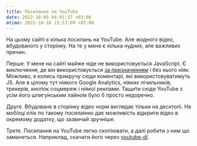 ```yaml
---
title: Посилання на YouTube
date: 2022-10-05 04:01:37 +03:00
mtime: 2022-10-16 15:53:09 +03:00
---
```


На цьому сайті є кілька посилань на YouTube. Але жодного відео, вбудованого у сторінку. На те у мене є кілька нудни́х, але важливих причин.

Перше. У мене на сайті майже ніде не використовується JavaScript. Є виключення, де він використовується [за призначенням][1] і без нього ніяк. Можливо, я колись прикручу́ сюди коментарі, які використовуватимуть JS. Але в цілому тут ніякого Google Analytics, ніяких лічильників, трекерів, кнопок соцмереж і ніякої реклами. Тащи́ти сюди YouTube з усім його шпигу́нським лайно́м було б просто недоречно.

Друге. Вбудоване в сторінку відео норм виглядає тільки на десктопі. На мобі́лці клік по такому посила́нню дає можливість відкрити відео в окремому додатку, що зазвичай зручніше.

Третє. Посилання на YouTube легко скопіювати, а далі робити з ним що заманеться. Наприклад, скачати його через [youtube-dl][2].

[1]: /2021/11/15/uniform-acceleration.html
[2]: https://youtube-dl.org/
